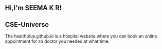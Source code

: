 ## Hi,I'm SEEMA K R!
## CSE-Universe
The healthplus.github.io is a hospital website.where you can book an online appointment for an doctor you needed at what time.


